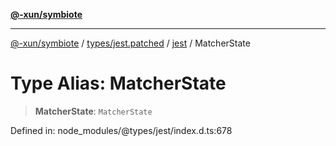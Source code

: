 [**@-xun/symbiote**](../../../../../README.md)

***

[@-xun/symbiote](../../../../../README.md) / [types/jest.patched](../../../README.md) / [jest](../README.md) / MatcherState

# Type Alias: MatcherState

> **MatcherState**: `MatcherState`

Defined in: node\_modules/@types/jest/index.d.ts:678
